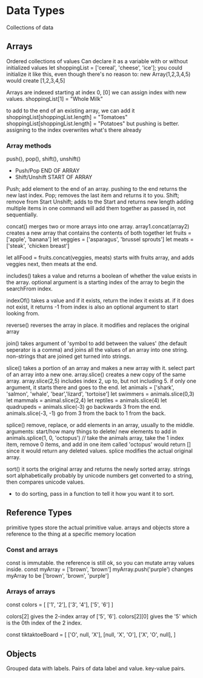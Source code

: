 # Data Types

Collections of data

## Arrays

Ordered collections of values
Can declare it as a variable with or without initialized values
let shoppingList = ['cereal', 'cheese', 'ice'];
you could initialize it like this, even though there's no reason to:
new Array(1,2,3,4,5) would create [1,2,3,4,5]

Arrays are indexed starting at index 0, [0]
we can assign index with new values.
shoppingList[1] = "Whole Milk"

to add to the end of an existing array, we can add it
shoppingList[shoppingList.length] = "Tomatoes"
shoppingList[shoppingList.length] = "Potatoes"
but pushing is better. assigning to the index overwrites what's there already

### Array methods

push(), pop(), shift(), unshift()

- Push/Pop END OF ARRAY
- Shift/Unshift START OF ARRAY

Push; add element to the end of an array. pushing to the end returns the new last index.
Pop; removes the last item and returns it to you.
Shift; remove from Start
Unshift; adds to the Start and returns new length
adding multiple items in one command will add them together as passed in, not sequentially.

concat()
merges two or more arrays into one array.
array1.concat(array2) creates a new array that contains the contents of both together
let fruits = ['apple', 'banana']
let veggies = ['asparagus', 'brussel sprouts']
let meats = ['steak', 'chicken breast']

let allFood = fruits.concat(veggies, meats)
starts with fruits array, and adds veggies next, then meats at the end.

includes()
takes a value and returns a boolean of whether the value exists in the array.
optional argument is a starting index of the array to begin the searchFrom index.

indexOf()
takes a value and if it exists, return the index it exists at.
if it does not exist, it returns -1
from index is also an optional argument to start looking from.

reverse()
reverses the array in place. it modifies and replaces the original array

join()
takes argument of 'symbol to add between the values' (the default seperator is a comma) and joins all the values of an array into one string.
non-strings that are joined get turned into strings.

slice()
takes a portion of an array and makes a new array with it. select part of an array into a new one.
array.slice() creates a new copy of the same array.
array.slice(2,5) includes index 2, up to, but not including 5.
if only one argument, it starts there and goes to the end.
let animals = ['shark', 'salmon', 'whale', 'bear','lizard', 'tortoise']
let swimmers = animals.slice(0,3)
let mammals = animal.slice(2,4)
let reptiles = animals.slice(4)
let quadrupeds = animals.slice(-3) go backwards 3 from the end.
animals.slice(-3, -1) go from 3 from the back to 1 from the back.

splice()
remove, replace, or add elements in an array, usually to the middle.
arguments: start/how many things to delete/ new elements to add in
animals.splice(1, 0, 'octopus') // take the animals array, take the 1 index item, remove 0 items, and add in one item called 'octopus'
would return [] since it would return any deleted values.
splice modifies the actual original array.

sort()
it sorts the original array and returns the newly sorted array.
strings sort alphabetically probably by unicode
numbers get converted to a string, then compares unicode values.

- to do sorting, pass in a function to tell it how you want it to sort.

## Reference Types

primitive types store the actual primitive value.
arrays and objects store a reference to the thing at a specific memory location

### Const and arrays

const is immutable.
the reference is still ok, so you can mutate array values inside.
const myArray = ['brown', 'brown']
myArray.push('purple') changes myArray to be ['brown', 'brown', 'purple']

### Arrays of arrays

const colors = [
['1', '2'],
['3', '4'],
['5', '6']
]

colors[2] gives the 2-index array of ['5', '6'].
colors[2][0] gives the '5' which is the 0th index of the 2 index.

const tiktaktoeBoard = [
['O', null, 'X'],
[null, 'X', 'O'],
['X', 'O', null],
]

## Objects

Grouped data with labels.
Pairs of data label and value. key-value pairs.
